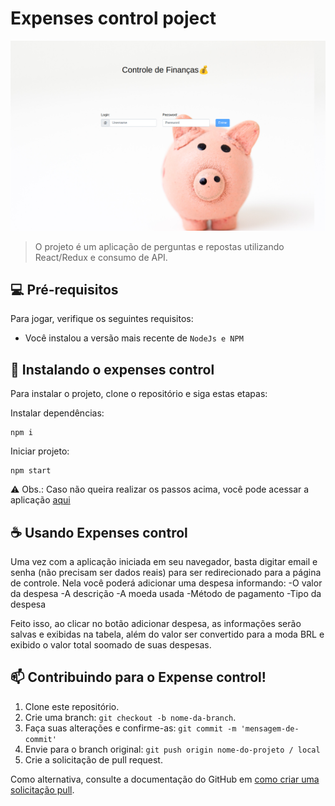 # Expenses control poject

<img src="https://github.com/BrunoPelegrino/expenses-control-project/blob/master/expenses-control.png" alt="login screen image">

> O projeto é um aplicação de perguntas e repostas utilizando React/Redux e consumo de API.

## 💻 Pré-requisitos

Para jogar, verifique os seguintes requisitos:

- Você instalou a versão mais recente de `NodeJs e NPM`

## 🚀 Instalando o expenses control

Para instalar o projeto, clone o repositório e siga estas etapas:

Instalar dependências:

```
npm i
```

Iniciar projeto:

```
npm start
```

⚠️ Obs.: Caso não queira realizar os passos acima, você pode acessar a aplicação <a href="https://expenses-control-project.vercel.app/" >aqui</a>

## ☕ Usando Expenses control

Uma vez com a aplicação iniciada em seu navegador, basta digitar email e senha (não precisam ser dados reais) para ser redirecionado para a página de controle.
Nela você poderá adicionar uma despesa informando:
-O valor da despesa
-A descrição
-A moeda usada
-Método de pagamento
-Tipo da despesa

Feito isso, ao clicar no botão adicionar despesa, as informações serão salvas e exibidas na tabela, além do valor ser convertido para a moda BRL e exibido o
valor total soomado de suas despesas.

## 📫 Contribuindo para o Expense control!

1. Clone este repositório.
2. Crie uma branch: `git checkout -b nome-da-branch`.
3. Faça suas alterações e confirme-as: `git commit -m 'mensagem-de-commit'`
4. Envie para o branch original: `git push origin nome-do-projeto / local`
5. Crie a solicitação de pull request.

Como alternativa, consulte a documentação do GitHub em [como criar uma solicitação pull](https://help.github.com/en/github/collaborating-with-issues-and-pull-requests/creating-a-pull-request).
